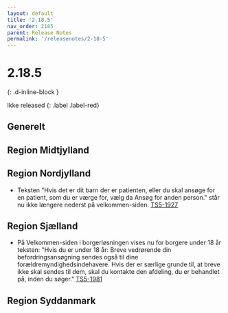 ```yaml
---
layout: default
title: '2.18.5'
nav_order: 2185
parent: Release Notes
permalink: '/releasenotes/2-18-5'
---
```


# 2.18.5
{: .d-inline-block }

Ikke released
{: .label .label-red}

## Generelt

## Region Midtjylland

## Region Nordjylland
- Teksten "Hvis det er dit barn der er patienten, eller du skal ansøge for en patient, som du er værge for, vælg da Ansøg for anden person." står nu ikke længere nederst på velkommen-siden. [TS5-1927](https://sd.trifork.com/browse/TS5-1927)
  
## Region Sjælland
- På Velkommen-siden i borgerløsningen vises nu for borgere under 18 år teksten: "Hvis du er under 18 år: Breve vedrørende din befordringsansøgning sendes også til dine forældremyndighedsindehavere. Hvis der er særlige grunde til, at breve ikke skal sendes til dem, skal du kontakte den afdeling, du er behandlet på, inden du søger." [TS5-1981](https://sd.trifork.com/browse/TS5-1981)

## Region Syddanmark
